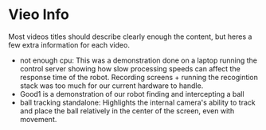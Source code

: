 # Vieo Info

Most videos titles should describe clearly enough the content, but heres a few extra information for each video.

- not enough cpu: This was a demonstration done on a laptop running the control server showing how slow processing speeds can affect the response time of the robot.  Recording screens + running the recogintion stack was too much for our current hardware to handle.
- Good1 is a demonstration of our robot finding and intercepting a ball
- ball tracking standalone: Highlights the internal camera's ability to track and place the ball relatively in the center of the screen, even with movement.